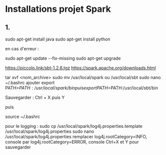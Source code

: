 # Installations projet Spark
## 1. 
sudo apt-get install java
sudo apt-get install python

en cas d'erreur : 

sudo apt-get update --fix-missing
sudo apt-get upgrade

https://piccolo.link/sbt-1.2.6.tgz
https://spark.apache.org/downloads.html


tar xvf <nom_archive>
sudo mv <nom archive> /usr/local/spark ou /usr/local/sbt
sudo nano ~/.bashrc
ajouter 
export PATH=$PATH:/usr/local/spark/bin
puis
export PATH=$PATH:/usr/local/sbt/bin

Sauvegarder : Ctrl + X puis Y

puis 

source  ~/.bashrc


pour le logging : 
sudo cp /usr/local/spark/log4j.properties.template /usr/local/spark/log4j.properties
sudo nano /usr/local/spark/log4j.properties
remplacer   log4j.rootCategory=INFO, console par   log4j.rootCategory=ERROR, console
Ctrl+X et Y pour sauvegarder